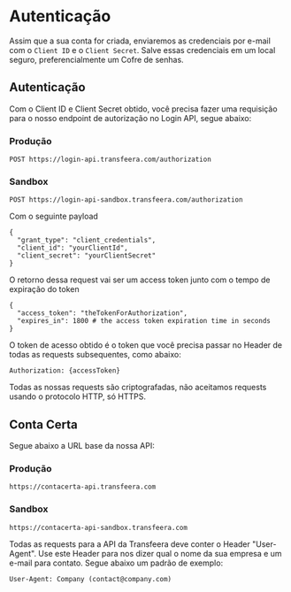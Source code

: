 # Autenticação

Assim que a sua conta for criada, enviaremos as credenciais por e-mail com o `Client ID` e o `Client Secret`. Salve essas credenciais em um local seguro, preferencialmente um Cofre de senhas.

## Autenticação

Com o Client ID e Client Secret obtido, você precisa fazer uma requisição para o nosso endpoint de autorização no Login API, segue abaixo:

### Produção

`POST https://login-api.transfeera.com/authorization`

### Sandbox

`POST https://login-api-sandbox.transfeera.com/authorization`

Com o seguinte payload

```text
{
  "grant_type": "client_credentials",
  "client_id": "yourClientId",
  "client_secret": "yourClientSecret"
}
```

O retorno dessa request vai ser um access token junto com o tempo de expiração do token

```text
{
  "access_token": "theTokenForAuthorization",
  "expires_in": 1800 # the access token expiration time in seconds
}
```

O token de acesso obtido é o token que você precisa passar no Header de todas as requests subsequentes, como abaixo:

```text
Authorization: {accessToken}
```

Todas as nossas requests são criptografadas, não aceitamos requests usando o protocolo HTTP, só HTTPS.

## Conta Certa

Segue abaixo a URL base da nossa API:

### Produção

`https://contacerta-api.transfeera.com`

### Sandbox

`https://contacerta-api-sandbox.transfeera.com`

Todas as requests para a API da Transfeera deve conter o Header "User-Agent". Use este Header para nos dizer qual o nome da sua empresa e um e-mail para contato. Segue abaixo um padrão de exemplo:

```text
User-Agent: Company (contact@company.com)
```

